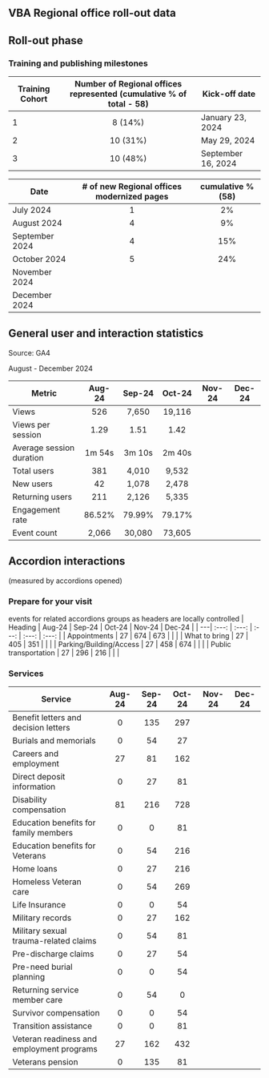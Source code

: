## VBA Regional office roll-out data

## Roll-out phase

### Training and publishing milestones

| Training Cohort | Number of Regional offices represented (cumulative % of total - 58)| Kick-off date 
| --- | :---:| ---| 
| 1 | 8 (14%) | January 23, 2024
| 2 | 10 (31%)  | May 29, 2024
| 3 | 10 (48%) | September 16, 2024


| Date |  # of new Regional offices modernized pages | cumulative % (58)
| --- | :---:| :---:| 
| July 2024 | 1 | 2% | 
| August 2024 | 4 | 9% | 
| September 2024  | 4 | 15% |
| October 2024 | 5 | 24% | 
| November 2024 | | | 
| December 2024 | | |


## General user and interaction statistics
Source: GA4

August - December 2024
 
|	Metric | 	 	Aug-24	 | 	Sep-24	 | Oct-24		 | 	Nov-24		 | Dec-24		 |
|	---| 	:---:	 | 	:---: | 	:---:	 | 	:---: | 	:---:	 | 	
|	Views | 	526		 | 7,650	 | 	19,116	 | 		 | 		 | 	
|	Views per session	 | 	1.29	 | 	1.51	 | 	1.42	 | 		 | 		 | 	
|	Average session duration	  | 	1m 54s	 | 	3m 10s	 | 2m 40s		 | 		 | 		 | 	
| Total users | 	381		 | 4,010	 | 	9,532	 | 		 | 		 | 	 
| New users 	 | 	42		 | 1,078	 | 	2,478	 | 		 | 		 | 		  	
|	Returning users  |  211| 	 	2,126	 | 5,335		 | 		 | 		  	
|	Engagement rate | 	86.52% | 79.99%		 | 	79.17%	 | 		 | 			
| Event count | 2,066 |30,080 | 	73,605	 | 		 | 		 | 	 

## Accordion interactions
(measured by accordions opened)

### Prepare for your visit 
events for related accordions groups as headers are locally controlled
| Heading |	Aug-24	 | 	Sep-24	 | Oct-24		 | 	Nov-24		 | Dec-24		 |
|	---| 	:---:	 | 	:---: | 	:---:	 | 	:---: | 	:---:	 | 
| Appointments 	|	27	|	674	|	673 | | |
| What to bring	|	27	|	405	|	351 | | |
| Parking/Building/Access 	|	27	|	458	|	674 | | |
| Public transportation 	|	27	|	296	|	216 | | |




### Services 
| Service | 	Aug-24	 | 	Sep-24	 | Oct-24		 | 	Nov-24		 | Dec-24		 |
|	---| 	:---:	 | 	:---: | 	:---:	 | 	:---: | 	:---:	 | 
|	Benefit letters and decision letters	|	0	|	135	|	297
|	Burials and memorials	|	0	|	54	|	27
|	Careers and employment	|	27	|	81	|	162
|	Direct deposit information	|	0	|	27	|	81
|	Disability compensation	|	81	|	216	|	728
|	Education benefits for family members	|	0	|	0	|	81
|	Education benefits for Veterans	|	0	|	54	|	216
|	Home loans	|	0	|	27	|	216
|	Homeless Veteran care	|	0	|	54	|	269
|	Life Insurance	|	0	|	0	|	54
|	Military records	|	0	|	27	|	162
|	Military sexual trauma-related claims	|	0	|	54	|	81
|	Pre-discharge claims	|	0	|	27	|	54
|	Pre-need burial planning	|	0	|	0	|	54
|	Returning service member care	|	0	|	54	|	0
|	Survivor compensation	|	0	|	0	|	54
|	Transition assistance	|	0	|	0	|	81
|	Veteran readiness and employment programs	|	27	|	162	|	432
|	Veterans pension	|	0	|	135	|	81
